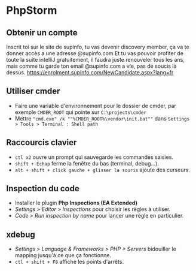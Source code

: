 # PhpStorm

## Obtenir un compte

Inscrit toi sur le site de supinfo, tu vas devenir discovery member, ça va te donner accès a une adresse @supinfo.com
Et tu vas pouvoir profiter de toute la suite intelliJ gratuitement, il faudra juste renouveler tous les ans, mais comme tu garde ton email @supinfo.com a vie, pas de soucis là dessus.
https://enrolment.supinfo.com/NewCandidate.aspx?lang=fr

## Utiliser cmder

* Faire une variable d'environnement pour le dossier de cmder, par exemple `CMDER_ROOT` qui pointe sur `C:\projects\cmder`
* Mettre `"cmd.exe" /k ""%CMDER_ROOT%\vendor\init.bat""` dans `Settings > Tools > Terminal : Shell path`

## Raccourcis clavier

* `ctl x2` ouvre un prompt qui sauvegarde les commandes saisies.
* `shift + Echap` ferme la fenêtre du bas (terminal, debug...).
* `alt + shift + click gauche + glisser la souris` ajoute des curseurs.

## Inspection du code

- Installer le plugin **Php Inspections (EA Extended)**
- *Settings > Editor > Inspections* pour choisir les règles à utiliser.
- *Code > Run inspection by name* pour lancer une règle en particulier.

## xdebug

- *Settings > Language & Frameworks > PHP > Servers* bidouiller le mapping jusqu'à ce que ça fonctionne.
- `ctl + shift + F8` affiche les points d'arrêts.
